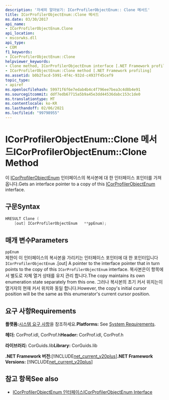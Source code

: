 ```yaml
---
description: '자세히 알아보기: ICorProfilerObjectEnum:: Clone 메서드'
title: ICorProfilerObjectEnum::Clone 메서드
ms.date: 03/30/2017
api_name:
- ICorProfilerObjectEnum.Clone
api_location:
- mscorwks.dll
api_type:
- COM
f1_keywords:
- ICorProfilerObjectEnum::Clone
helpviewer_keywords:
- Clone method, ICorProfilerObjectEnum interface [.NET Framework profiling]
- ICorProfilerObjectEnum::Clone method [.NET Framework profiling]
ms.assetid: b0b2facd-5991-4f4c-932d-c4937f45cef9
topic_type:
- apiref
ms.openlocfilehash: 59971f6f6e7edab4b4c4f796ee7bea3c4d8b4e91
ms.sourcegitcommit: ddf7edb67715a5b9a45e3dd44536dabc153c1de0
ms.translationtype: MT
ms.contentlocale: ko-KR
ms.lasthandoff: 02/06/2021
ms.locfileid: "99798955"
---
```

# <a name="icorprofilerobjectenumclone-method"></a><span data-ttu-id="802c3-103">ICorProfilerObjectEnum::Clone 메서드</span><span class="sxs-lookup"><span data-stu-id="802c3-103">ICorProfilerObjectEnum::Clone Method</span></span>

<span data-ttu-id="802c3-104">이 [ICorProfilerObjectEnum](icorprofilerobjectenum-interface.md) 인터페이스의 복사본에 대 한 인터페이스 포인터를 가져옵니다.</span><span class="sxs-lookup"><span data-stu-id="802c3-104">Gets an interface pointer to a copy of this [ICorProfilerObjectEnum](icorprofilerobjectenum-interface.md) interface.</span></span>  
  
## <a name="syntax"></a><span data-ttu-id="802c3-105">구문</span><span class="sxs-lookup"><span data-stu-id="802c3-105">Syntax</span></span>  
  
```cpp  
HRESULT Clone (  
    [out] ICorProfilerObjectEnum   **ppEnum);  
```  
  
## <a name="parameters"></a><span data-ttu-id="802c3-106">매개 변수</span><span class="sxs-lookup"><span data-stu-id="802c3-106">Parameters</span></span>  

 `ppEnum`  
 <span data-ttu-id="802c3-107">제한이 이 인터페이스의 복사본을 가리키는 인터페이스 포인터에 대 한 포인터입니다 `ICorProfilerObjectEnum` .</span><span class="sxs-lookup"><span data-stu-id="802c3-107">[out] A pointer to the interface pointer that in turn points to the copy of this `ICorProfilerObjectEnum` interface.</span></span> <span data-ttu-id="802c3-108">복사본은이 항목에서 별도로 자체 열거 상태를 유지 관리 합니다.</span><span class="sxs-lookup"><span data-stu-id="802c3-108">The copy maintains its own enumeration state separately from this one.</span></span> <span data-ttu-id="802c3-109">그러나 복사본의 초기 커서 위치는이 열거자의 현재 커서 위치와 동일 합니다.</span><span class="sxs-lookup"><span data-stu-id="802c3-109">However, the copy's initial cursor position will be the same as this enumerator's current cursor position.</span></span>  
  
## <a name="requirements"></a><span data-ttu-id="802c3-110">요구 사항</span><span class="sxs-lookup"><span data-stu-id="802c3-110">Requirements</span></span>  

 <span data-ttu-id="802c3-111">**플랫폼:**[시스템 요구 사항](../../get-started/system-requirements.md)을 참조하세요.</span><span class="sxs-lookup"><span data-stu-id="802c3-111">**Platforms:** See [System Requirements](../../get-started/system-requirements.md).</span></span>  
  
 <span data-ttu-id="802c3-112">**헤더:** CorProf.idl, CorProf.h</span><span class="sxs-lookup"><span data-stu-id="802c3-112">**Header:** CorProf.idl, CorProf.h</span></span>  
  
 <span data-ttu-id="802c3-113">**라이브러리:** CorGuids.lib</span><span class="sxs-lookup"><span data-stu-id="802c3-113">**Library:** CorGuids.lib</span></span>  
  
 <span data-ttu-id="802c3-114">**.NET Framework 버전:**[!INCLUDE[net_current_v20plus](../../../../includes/net-current-v20plus-md.md)]</span><span class="sxs-lookup"><span data-stu-id="802c3-114">**.NET Framework Versions:** [!INCLUDE[net_current_v20plus](../../../../includes/net-current-v20plus-md.md)]</span></span>  
  
## <a name="see-also"></a><span data-ttu-id="802c3-115">참고 항목</span><span class="sxs-lookup"><span data-stu-id="802c3-115">See also</span></span>

- [<span data-ttu-id="802c3-116">ICorProfilerObjectEnum 인터페이스</span><span class="sxs-lookup"><span data-stu-id="802c3-116">ICorProfilerObjectEnum Interface</span></span>](icorprofilerobjectenum-interface.md)
